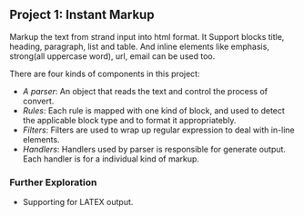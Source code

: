 ## Project 1: Instant Markup

Markup the text from strand input into html format.  It Support blocks title,
heading, paragraph, list and table. And inline elements like emphasis,
strong(all uppercase word), url, email can be used too.

There are four kinds of components in this project:

* *A parser*: An object that reads the text and control the process of convert.
* *Rules*: Each rule is mapped with one kind of block, and used to detect the
applicable block type and to format it appropriatebly.
* *Filters*: Filters are used to wrap up regular expression to deal with
in-line elements.
* *Handlers*: Handlers used by parser is responsible for generate output. Each
handler is for a individual kind of markup.

### Further Exploration

* Supporting for LATEX output.
